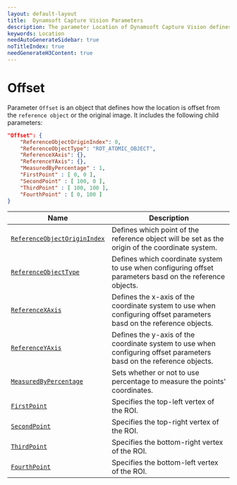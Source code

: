 ```yaml
---
layout: default-layout
title:  Dynamsoft Capture Vision Parameters
description: The parameter Location of Dynamsoft Capture Vision defines the location information of the ROIs.
keywords: Location
needAutoGenerateSidebar: true
noTitleIndex: true
needGenerateH3Content: true
---
```


# Offset

Parameter `Offset` is an object that defines how the location is offset from the `reference object` or the original image. It includes the following child parameters:

```json
"Offset": {
    "ReferenceObjectOriginIndex": 0,
    "ReferenceObjectType": "ROT_ATOMIC_OBJECT",
    "ReferenceXAxis": {},
    "ReferenceYAxis": {},
    "MeasuredByPercentage" : 1,
    "FirstPoint" : [ 0, 0 ],
    "SecondPoint" : [ 100, 0 ],
    "ThirdPoint" : [ 100, 100 ],
    "FourthPoint" : [ 0, 100 ]
}
```

| Name | Description |
| ---- | ----------- |
| [`ReferenceObjectOriginIndex`](offset-parameter-details.md#referenceobjectoriginindex) | Defines which point of the reference object will be set as the origin of the coordinate system. |
| [`ReferenceObjectType`](offset-parameter-details.md#referenceobjecttype) | Defines which coordinate system to use when configuring offset parameters basd on the reference objects. |
| [`ReferenceXAxis`](reference-x-axis.md) | Defines the x-axis of the coordinate system to use when configuring offset parameters basd on the reference objects. |
| [`ReferenceYAxis`](reference-y-axis.md) | Defines the y-axis of the coordinate system to use when configuring offset parameters basd on the reference objects. |
| [`MeasuredByPercentage`](offset-parameter-details.md#measuredbypercentage) | Sets whether or not to use percentage to measure the points' coordinates. |
| [`FirstPoint`](offset-parameter-details.md#firstpoint) | Specifies the top-left vertex of the ROI. |
| [`SecondPoint`](offset-parameter-details.md#secondpoint) | Specifies the top-right vertex of the ROI. |
| [`ThirdPoint`](offset-parameter-details.md#thirdpoint) | Specifies the bottom-right vertex of the ROI. |
| [`FourthPoint`](offset-parameter-details.md#fourthpoint) | Specifies the bottom-left vertex of the ROI. |
